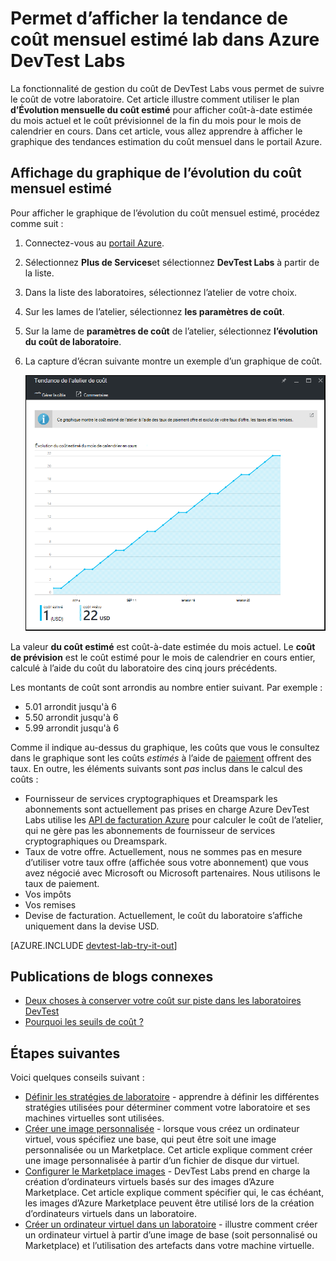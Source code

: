 <properties
    pageTitle="Permet d’afficher la tendance de coût mensuel estimé lab dans Azure DevTest Labs | Microsoft Azure"
    description="Obtenir des informations sur le graphique de tendance Azure DevTest Labs mensuel coût estimé."
    services="devtest-lab,virtual-machines"
    documentationCenter="na"
    authors="tomarcher"
    manager="douge"
    editor=""/>

<tags
    ms.service="devtest-lab"
    ms.workload="na"
    ms.tgt_pltfrm="na"
    ms.devlang="na"
    ms.topic="article"
    ms.date="09/06/2016"
    ms.author="tarcher"/>

# <a name="view-the-monthly-estimated-lab-cost-trend-in-azure-devtest-labs"></a>Permet d’afficher la tendance de coût mensuel estimé lab dans Azure DevTest Labs

La fonctionnalité de gestion du coût de DevTest Labs vous permet de suivre le coût de votre laboratoire. Cet article illustre comment utiliser le plan **d’Évolution mensuelle du coût estimé** pour afficher coût-à-date estimée du mois actuel et le coût prévisionnel de la fin du mois pour le mois de calendrier en cours. Dans cet article, vous allez apprendre à afficher le graphique des tendances estimation du coût mensuel dans le portail Azure.

## <a name="viewing-the-monthly-estimated-cost-trend-chart"></a>Affichage du graphique de l’évolution du coût mensuel estimé

Pour afficher le graphique de l’évolution du coût mensuel estimé, procédez comme suit : 

1. Connectez-vous au [portail Azure](http://go.microsoft.com/fwlink/p/?LinkID=525040).

1. Sélectionnez **Plus de Services**et sélectionnez **DevTest Labs** à partir de la liste.

1. Dans la liste des laboratoires, sélectionnez l’atelier de votre choix.   

1. Sur les lames de l’atelier, sélectionnez **les paramètres de coût**.

1. Sur la lame de **paramètres de coût** de l’atelier, sélectionnez **l’évolution du coût de laboratoire**.

1. La capture d’écran suivante montre un exemple d’un graphique de coût. 

    ![Graphique de coût](./media/devtest-lab-configure-cost-management/graph.png)

La valeur **du coût estimé** est coût-à-date estimée du mois actuel. Le **coût de prévision** est le coût estimé pour le mois de calendrier en cours entier, calculé à l’aide du coût du laboratoire des cinq jours précédents.
 
Les montants de coût sont arrondis au nombre entier suivant. Par exemple : 

- 5.01 arrondit jusqu'à 6 
- 5.50 arrondit jusqu'à 6
- 5.99 arrondit jusqu'à 6

Comme il indique au-dessus du graphique, les coûts que vous le consultez dans le graphique sont les coûts *estimés* à l’aide de [paiement](https://azure.microsoft.com/offers/ms-azr-0003p/) offrent des taux.
En outre, les éléments suivants sont *pas* inclus dans le calcul des coûts :

- Fournisseur de services cryptographiques et Dreamspark les abonnements sont actuellement pas prises en charge Azure DevTest Labs utilise les [API de facturation Azure](../billing-usage-rate-card-overview.md) pour calculer le coût de l’atelier, qui ne gère pas les abonnements de fournisseur de services cryptographiques ou Dreamspark.
- Taux de votre offre. Actuellement, nous ne sommes pas en mesure d’utiliser votre taux offre (affichée sous votre abonnement) que vous avez négocié avec Microsoft ou Microsoft partenaires. Nous utilisons le taux de paiement.
- Vos impôts
- Vos remises
- Devise de facturation. Actuellement, le coût du laboratoire s’affiche uniquement dans la devise USD.

[AZURE.INCLUDE [devtest-lab-try-it-out](../../includes/devtest-lab-try-it-out.md)]

## <a name="related-blog-posts"></a>Publications de blogs connexes

- [Deux choses à conserver votre coût sur piste dans les laboratoires DevTest](https://blogs.msdn.microsoft.com/devtestlab/2016/06/21/keep-your-cost-on-track/)
- [Pourquoi les seuils de coût ?](https://blogs.msdn.microsoft.com/devtestlab/2016/04/11/why-cost-thresholds/)

## <a name="next-steps"></a>Étapes suivantes

Voici quelques conseils suivant :

- [Définir les stratégies de laboratoire](./devtest-lab-set-lab-policy.md) - apprendre à définir les différentes stratégies utilisées pour déterminer comment votre laboratoire et ses machines virtuelles sont utilisées. 
- [Créer une image personnalisée](./devtest-lab-create-template.md) - lorsque vous créez un ordinateur virtuel, vous spécifiez une base, qui peut être soit une image personnalisée ou un Marketplace. Cet article explique comment créer une image personnalisée à partir d’un fichier de disque dur virtuel.
- [Configurer le Marketplace images](./devtest-lab-configure-marketplace-images.md) - DevTest Labs prend en charge la création d’ordinateurs virtuels basés sur des images d’Azure Marketplace. Cet article explique comment spécifier qui, le cas échéant, les images d’Azure Marketplace peuvent être utilisé lors de la création d’ordinateurs virtuels dans un laboratoire.
- [Créer un ordinateur virtuel dans un laboratoire](./devtest-lab-add-vm-with-artifacts.md) - illustre comment créer un ordinateur virtuel à partir d’une image de base (soit personnalisé ou Marketplace) et l’utilisation des artefacts dans votre machine virtuelle.